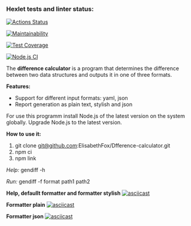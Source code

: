 ### Hexlet tests and linter status:
[![Actions Status](https://github.com/ElisabethFox/frontend-project-46/workflows/hexlet-check/badge.svg)](https://github.com/ElisabethFox/frontend-project-46/actions)

[![Maintainability](https://api.codeclimate.com/v1/badges/171f3ee10447b41e44d6/maintainability)](https://codeclimate.com/github/ElisabethFox/frontend-project-46/maintainability)

[![Test Coverage](https://api.codeclimate.com/v1/badges/171f3ee10447b41e44d6/test_coverage)](https://codeclimate.com/github/ElisabethFox/frontend-project-46/test_coverage)

[![Node.js CI](https://github.com/ElisabethFox/frontend-project-46/actions/workflows/node.js.yml/badge.svg?branch=main)](https://github.com/ElisabethFox/frontend-project-46/actions/workflows/node.js.yml)

The **difference calculator** is a program that determines the difference between two data structures and outputs it in one of three formats.

**Features:**
- Support for different input formats: yaml, json
- Report generation as plain text, stylish and json

For use this programm install Node.js of the latest version on the system globally. Upgrade Node.js to the latest version.

**How to use it:**
1. git clone git@github.com:ElisabethFox/Dfference-calculator.git
2. npm ci
3. npm link

*Help:* gendiff -h

*Run:* gendiff -f format path1 path2

**Help, defaullt formatter and formatter stylish** 
[![asciicast](https://asciinema.org/a/555300.svg)](https://asciinema.org/a/555300)

**Formatter plain**
[![asciicast](https://asciinema.org/a/555302.svg)](https://asciinema.org/a/555302)

**Formatter json**
[![asciicast](https://asciinema.org/a/555309.svg)](https://asciinema.org/a/555309)

